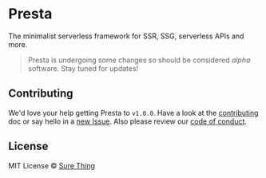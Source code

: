 # Presta

The minimalist serverless framework for SSR, SSG, serverless APIs and more.

> Presta is undergoing some changes so should be considered _alpha_ software. Stay tuned for updates!

## Contributing

We'd love your help getting Presta to `v1.0.0`. Have a look at the [contributing](https://github.com/sure-thing/presta/blob/master/CONTRIBUTING.md) doc or say hello in a [new Issue](https://github.com/sure-thing/presta/issues). Also please review our [code of conduct](https://github.com/sure-thing/presta/blob/master/CODE_OF_CONDUCT.md).

## License

MIT License © [Sure Thing](https://github.com/sure-thing)
